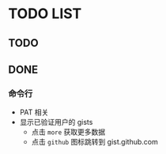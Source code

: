 # TODO LIST

## TODO

## DONE

### 命令行

- PAT 相关
- 显示已验证用户的 gists
  - 点击 `more` 获取更多数据
  - 点击 `github` 图标跳转到 gist.github.com